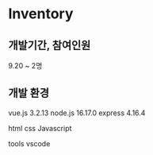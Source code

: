 # Inventory

## 개발기간, 참여인원 
9.20 ~ 
2명

## 개발 환경
vue.js 3.2.13 
node.js 16.17.0
express 4.16.4

html
css
Javascript

tools 
vscode


